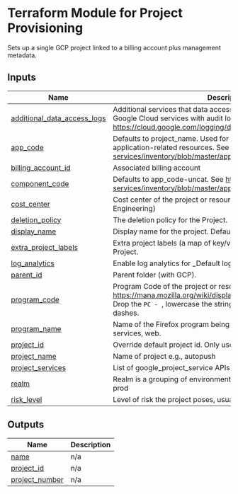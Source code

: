 <!-- BEGIN_TF_DOCS -->
# Terraform Module for Project Provisioning
Sets up a single GCP project linked to a billing account plus management metadata.

## Inputs

| Name | Description | Type | Default | Required |
|------|-------------|------|---------|:--------:|
| <a name="input_additional_data_access_logs"></a> [additional\_data\_access\_logs](#input\_additional\_data\_access\_logs) | Additional services that data access logs should be included for. Google Cloud services with audit logs: https://cloud.google.com/logging/docs/audit/services . | `list(string)` | `[]` | no |
| <a name="input_app_code"></a> [app\_code](#input\_app\_code) | Defaults to project\_name. Used for labels and metadata on application-related resources. See https://github.com/mozilla-services/inventory/blob/master/application_component_registry.csv. | `string` | `""` | no |
| <a name="input_billing_account_id"></a> [billing\_account\_id](#input\_billing\_account\_id) | Associated billing account | `string` | n/a | yes |
| <a name="input_component_code"></a> [component\_code](#input\_component\_code) | Defaults to app\_code-uncat. See https://github.com/mozilla-services/inventory/blob/master/application_component_registry.csv | `string` | `""` | no |
| <a name="input_cost_center"></a> [cost\_center](#input\_cost\_center) | Cost center of the project or resource. Default is 5650 (Services Engineering) | `string` | `"5650"` | no |
| <a name="input_deletion_policy"></a> [deletion\_policy](#input\_deletion\_policy) | The deletion policy for the Project. | `string` | `"PREVENT"` | no |
| <a name="input_display_name"></a> [display\_name](#input\_display\_name) | Display name for the project. Defaults to project\_name | `string` | `""` | no |
| <a name="input_extra_project_labels"></a> [extra\_project\_labels](#input\_extra\_project\_labels) | Extra project labels (a map of key/value pairs) to be applied to the Project. | `map(string)` | `{}` | no |
| <a name="input_log_analytics"></a> [log\_analytics](#input\_log\_analytics) | Enable log analytics for \_Default log bucket | `bool` | `false` | no |
| <a name="input_parent_id"></a> [parent\_id](#input\_parent\_id) | Parent folder (with GCP). | `string` | n/a | yes |
| <a name="input_program_code"></a> [program\_code](#input\_program\_code) | Program Code of the project or resource: https://mana.mozilla.org/wiki/display/FINArchive/Program+Codes. Drop the `PC - `, lowercase the string and substitute spaces for dashes. | `string` | `"firefox-services"` | no |
| <a name="input_program_name"></a> [program\_name](#input\_program\_name) | Name of the Firefox program being one of: ci, data, infrastructure, services, web. | `string` | `"services"` | no |
| <a name="input_project_id"></a> [project\_id](#input\_project\_id) | Override default project id. Only use if the project id is already taken. | `string` | `""` | no |
| <a name="input_project_name"></a> [project\_name](#input\_project\_name) | Name of project e.g., autopush | `string` | n/a | yes |
| <a name="input_project_services"></a> [project\_services](#input\_project\_services) | List of google\_project\_service APIs to enable. | `list(string)` | `[]` | no |
| <a name="input_realm"></a> [realm](#input\_realm) | Realm is a grouping of environments being one of: global, nonprod, prod | `string` | `""` | no |
| <a name="input_risk_level"></a> [risk\_level](#input\_risk\_level) | Level of risk the project poses, usually obtained from an RRA | `string` | `""` | no |

## Outputs

| Name | Description |
|------|-------------|
| <a name="output_name"></a> [name](#output\_name) | n/a |
| <a name="output_project_id"></a> [project\_id](#output\_project\_id) | n/a |
| <a name="output_project_number"></a> [project\_number](#output\_project\_number) | n/a |
<!-- END_TF_DOCS -->
